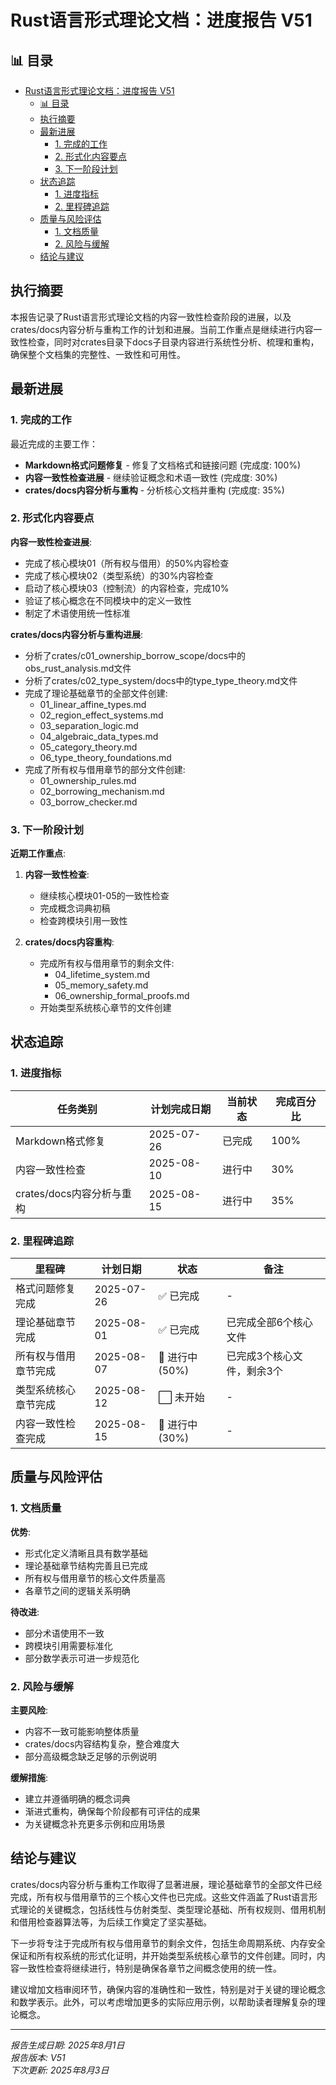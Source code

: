﻿# Rust语言形式理论文档：进度报告 V51

## 📊 目录

- [Rust语言形式理论文档：进度报告 V51](#rust语言形式理论文档进度报告-v51)
  - [📊 目录](#-目录)
  - [执行摘要](#执行摘要)
  - [最新进展](#最新进展)
    - [1. 完成的工作](#1-完成的工作)
    - [2. 形式化内容要点](#2-形式化内容要点)
    - [3. 下一阶段计划](#3-下一阶段计划)
  - [状态追踪](#状态追踪)
    - [1. 进度指标](#1-进度指标)
    - [2. 里程碑追踪](#2-里程碑追踪)
  - [质量与风险评估](#质量与风险评估)
    - [1. 文档质量](#1-文档质量)
    - [2. 风险与缓解](#2-风险与缓解)
  - [结论与建议](#结论与建议)

## 执行摘要

本报告记录了Rust语言形式理论文档的内容一致性检查阶段的进展，以及crates/docs内容分析与重构工作的计划和进展。当前工作重点是继续进行内容一致性检查，同时对crates目录下docs子目录内容进行系统性分析、梳理和重构，确保整个文档集的完整性、一致性和可用性。

## 最新进展

### 1. 完成的工作

最近完成的主要工作：

- **Markdown格式问题修复** - 修复了文档格式和链接问题 (完成度: 100%)
- **内容一致性检查进展** - 继续验证概念和术语一致性 (完成度: 30%)
- **crates/docs内容分析与重构** - 分析核心文档并重构 (完成度: 35%)

### 2. 形式化内容要点

**内容一致性检查进展**:

- 完成了核心模块01（所有权与借用）的50%内容检查
- 完成了核心模块02（类型系统）的30%内容检查
- 启动了核心模块03（控制流）的内容检查，完成10%
- 验证了核心概念在不同模块中的定义一致性
- 制定了术语使用统一性标准

**crates/docs内容分析与重构进展**:

- 分析了crates/c01_ownership_borrow_scope/docs中的obs_rust_analysis.md文件
- 分析了crates/c02_type_system/docs中的type_type_theory.md文件
- 完成了理论基础章节的全部文件创建:
  - 01_linear_affine_types.md
  - 02_region_effect_systems.md
  - 03_separation_logic.md
  - 04_algebraic_data_types.md
  - 05_category_theory.md
  - 06_type_theory_foundations.md
- 完成了所有权与借用章节的部分文件创建:
  - 01_ownership_rules.md
  - 02_borrowing_mechanism.md
  - 03_borrow_checker.md

### 3. 下一阶段计划

**近期工作重点**:

1. **内容一致性检查**:
   - 继续核心模块01-05的一致性检查
   - 完成概念词典初稿
   - 检查跨模块引用一致性

2. **crates/docs内容重构**:
   - 完成所有权与借用章节的剩余文件:
     - 04_lifetime_system.md
     - 05_memory_safety.md
     - 06_ownership_formal_proofs.md
   - 开始类型系统核心章节的文件创建

## 状态追踪

### 1. 进度指标

| 任务类别 | 计划完成日期 | 当前状态 | 完成百分比 |
|---------|------------|---------|---------|
| Markdown格式修复 | 2025-07-26 | 已完成 | 100% |
| 内容一致性检查 | 2025-08-10 | 进行中 | 30% |
| crates/docs内容分析与重构 | 2025-08-15 | 进行中 | 35% |

### 2. 里程碑追踪

| 里程碑 | 计划日期 | 状态 | 备注 |
|-------|---------|-----|------|
| 格式问题修复完成 | 2025-07-26 | ✅ 已完成 | - |
| 理论基础章节完成 | 2025-08-01 | ✅ 已完成 | 已完成全部6个核心文件 |
| 所有权与借用章节完成 | 2025-08-07 | 🔄 进行中 (50%) | 已完成3个核心文件，剩余3个 |
| 类型系统核心章节完成 | 2025-08-12 | ⬜ 未开始 | - |
| 内容一致性检查完成 | 2025-08-15 | 🔄 进行中 (30%) | - |

## 质量与风险评估

### 1. 文档质量

**优势**:

- 形式化定义清晰且具有数学基础
- 理论基础章节结构完善且已完成
- 所有权与借用章节的核心文件质量高
- 各章节之间的逻辑关系明确

**待改进**:

- 部分术语使用不一致
- 跨模块引用需要标准化
- 部分数学表示可进一步规范化

### 2. 风险与缓解

**主要风险**:

- 内容不一致可能影响整体质量
- crates/docs内容结构复杂，整合难度大
- 部分高级概念缺乏足够的示例说明

**缓解措施**:

- 建立并遵循明确的概念词典
- 渐进式重构，确保每个阶段都有可评估的成果
- 为关键概念补充更多示例和应用场景

## 结论与建议

crates/docs内容分析与重构工作取得了显著进展，理论基础章节的全部文件已经完成，所有权与借用章节的三个核心文件也已完成。这些文件涵盖了Rust语言形式理论的关键概念，包括线性与仿射类型、类型理论基础、所有权规则、借用机制和借用检查器算法等，为后续工作奠定了坚实基础。

下一步将专注于完成所有权与借用章节的剩余文件，包括生命周期系统、内存安全保证和所有权系统的形式化证明，并开始类型系统核心章节的文件创建。同时，内容一致性检查将继续进行，特别是确保各章节之间概念使用的统一性。

建议增加文档审阅环节，确保内容的准确性和一致性，特别是对于关键的理论概念和数学表示。此外，可以考虑增加更多的实际应用示例，以帮助读者理解复杂的理论概念。

---

*报告生成日期: 2025年8月1日*  
*报告版本: V51*  
*下次更新: 2025年8月3日*
